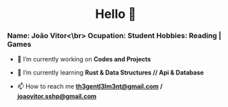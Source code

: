 <h1 align="center">Hello 👋</h1>
<h3 align="left">  Name: João Vitor<\br>
                   Ocupation: Student
                   Hobbies: Reading | Games
                   </h3>

- 🔭 I’m currently working on **Codes and Projects**

- 🌱 I’m currently learning **Rust & Data Structures // Api & Database**

- 📫 How to reach me **th3gentl3lm3nt@gmail.com** **/** **joaovitor.sshp@gmail.com**

<!-- <h3 align="center">Languages and Tools:</h3>
<p align="left"> <a href="https://www.figma.com/" target="_blank"> <img src="https://www.vectorlogo.zone/logos/figma/figma-icon.svg" alt="figma" width="40" height="40"/> </a> <a href="https://www.w3.org/html/" target="_blank"> <img 

src="https://raw.githubusercontent.com/devicons/devicon/master/icons/linux/linux-original.svg" alt="linux" width="40" height="40"/>
<a href="https://www.linux.org/" target="_blank"></a>

src="https://raw.githubusercontent.com/devicons/devicon/master/icons/html5/html5-original-wordmark.svg" alt="html5" width="40" 
height="40"/> </a> 

<a href="https://mariadb.org/" target="_blank"> <img src="https://www.vectorlogo.zone/logos/mariadb/mariadb-icon.svg" alt="mariadb" width="40" height="40"/> </a> <a href="https://nodejs.org" target="_blank">

src="https://raw.githubusercontent.com/devicons/devicon/master/icons/nodejs/nodejs-original-wordmark.svg" alt="nodejs" width="40" height="40"/> </a> </p>
 -->
